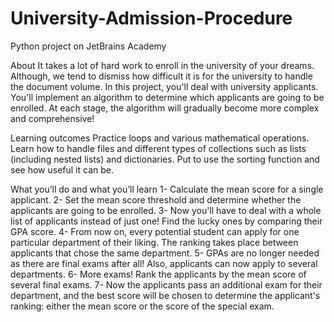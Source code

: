 # University-Admission-Procedure
Python project on JetBrains Academy

About
It takes a lot of hard work to enroll in the university of your dreams. Although, we tend to dismiss how difficult it is for the university to handle the document volume. 
In this project, you'll deal with university applicants. You'll implement an algorithm to determine which applicants are going to be enrolled. 
At each stage, the algorithm will gradually become more complex and comprehensive!

Learning outcomes
Practice loops and various mathematical operations. Learn how to handle files and different types of collections such as lists (including nested lists) and dictionaries. 
Put to use the sorting function and see how useful it can be.

What you’ll do and what you’ll learn
1- Calculate the mean score for a single applicant.
2- Set the mean score threshold and determine whether the applicants are going to be enrolled.
3- Now you'll have to deal with a whole list of applicants instead of just one! Find the lucky ones by comparing their GPA score.
4- From now on, every potential student can apply for one particular department of their liking. The ranking takes place between applicants that chose the same department.
5- GPAs are no longer needed as there are final exams after all! Also, applicants can now apply to several departments.
6- More exams! Rank the applicants by the mean score of several final exams.
7- Now the applicants pass an additional exam for their department, and the best score will be chosen to determine the applicant's ranking: either the mean score or the score of the special exam.
